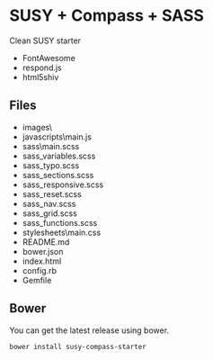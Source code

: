 SUSY + Compass + SASS
================================

Clean SUSY starter

+ FontAwesome
+ respond.js
+ html5shiv

Files
-----
- images\
- javascripts\main.js
- sass\main.scss
- sass\_variables.scss
- sass\_typo.scss
- sass\_sections.scss
- sass\_responsive.scss
- sass\_reset.scss
- sass\_nav.scss
- sass\_grid.scss
- sass\_functions.scss
- stylesheets\main.css
- README.md
- bower.json
- index.html
- config.rb
- Gemfile

Bower
-----

You can get the latest release using bower.

```ssh
bower install susy-compass-starter
```
